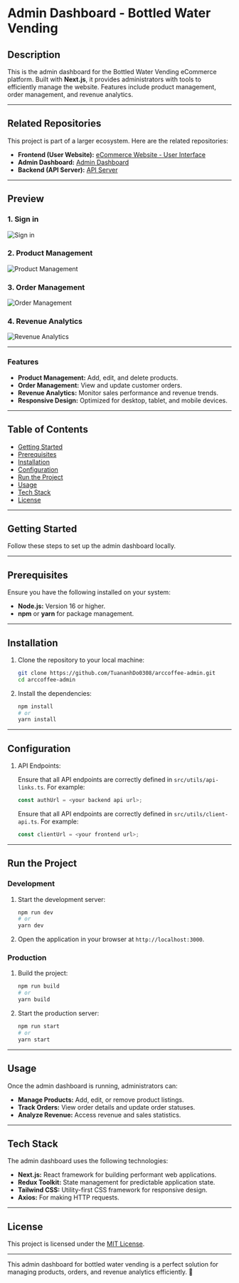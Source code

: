# Admin Dashboard - Bottled Water Vending

## Description

This is the admin dashboard for the Bottled Water Vending eCommerce platform. Built with **Next.js**, it provides administrators with tools to efficiently manage the website. Features include product management, order management, and revenue analytics.

---
## Related Repositories

This project is part of a larger ecosystem. Here are the related repositories:

- **Frontend (User Website):** [eCommerce Website - User Interface](https://github.com/TuananhDo0308/arccoffee.git)
- **Admin Dashboard:** [Admin Dashboard](https://github.com/TuananhDo0308/arccoffee-admin.git)
- **Backend (API Server):** [API Server](https://github.com/tquocan04/arccoffee-backend.git)

---
## Preview

### 1. Sign in  
![Sign in](./public/images/signin.png)

### 2. Product Management
![Product Management](./public/images/product.png)

### 3. Order Management
![Order Management](./public/images/order.png)

### 4. Revenue Analytics
![Revenue Analytics](./public/images/statistic.png)

---

### Features

- **Product Management:** Add, edit, and delete products.
- **Order Management:** View and update customer orders.
- **Revenue Analytics:** Monitor sales performance and revenue trends.
- **Responsive Design:** Optimized for desktop, tablet, and mobile devices.

---

## Table of Contents

- [Getting Started](#getting-started)
- [Prerequisites](#prerequisites)
- [Installation](#installation)
- [Configuration](#configuration)
- [Run the Project](#run-the-project)
- [Usage](#usage)
- [Tech Stack](#tech-stack)
- [License](#license)

---

## Getting Started

Follow these steps to set up the admin dashboard locally.

---

## Prerequisites

Ensure you have the following installed on your system:

- **Node.js:** Version 16 or higher.
- **npm** or **yarn** for package management.

---

## Installation

1. Clone the repository to your local machine:

   ```bash
   git clone https://github.com/TuananhDo0308/arccoffee-admin.git
   cd arccoffee-admin
   ```

2. Install the dependencies:

   ```bash
   npm install
   # or
   yarn install
   ```

---

## Configuration

1. API Endpoints:

   Ensure that all API endpoints are correctly defined in `src/utils/api-links.ts`. For example:

   ```typescript
   const authUrl = <your backend api url>;
   ```
   Ensure that all API endpoints are correctly defined in `src/utils/client-api.ts`. For example:

   ```typescript
   const clientUrl = <your frontend url>;
   ```


---

## Run the Project

### Development

1. Start the development server:
   ```bash
   npm run dev
   # or
   yarn dev
   ```

2. Open the application in your browser at `http://localhost:3000`.

### Production

1. Build the project:
   ```bash
   npm run build
   # or
   yarn build
   ```

2. Start the production server:
   ```bash
   npm run start
   # or
   yarn start
   ```

---

## Usage

Once the admin dashboard is running, administrators can:

- **Manage Products:** Add, edit, or remove product listings.
- **Track Orders:** View order details and update order statuses.
- **Analyze Revenue:** Access revenue and sales statistics.


---

## Tech Stack

The admin dashboard uses the following technologies:

- **Next.js:** React framework for building performant web applications.
- **Redux Toolkit:** State management for predictable application state.
- **Tailwind CSS:** Utility-first CSS framework for responsive design.
- **Axios:** For making HTTP requests.

---


## License

This project is licensed under the [MIT License](LICENSE).

---

This admin dashboard for bottled water vending is a perfect solution for managing products, orders, and revenue analytics efficiently. 🚀
